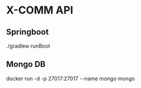 # X-COMM API
## Springboot
./gradlew runBoot

## Mongo DB
docker run -d -p 27017:27017 --name mongo mongo